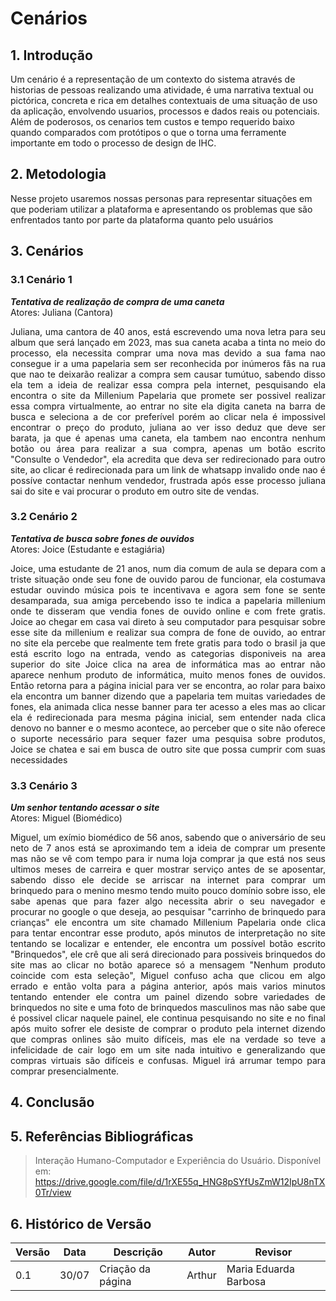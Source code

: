 # Cenários

## 1. Introdução
Um cenário é a representação de um contexto do sistema através de historias de pessoas realizando uma atividade, é uma narrativa textual ou pictórica, concreta e rica em detalhes contextuais de uma situação de uso da aplicação, envolvendo usuarios, processos e dados reais ou potenciais. Além de poderosos, os cenarios tem custos e tempo requerido baixo quando comparados com protótipos o que o torna uma ferramente importante em todo o processo de design de IHC.

## 2. Metodologia
Nesse projeto usaremos nossas personas para representar situações em que poderiam utilizar a plataforma e apresentando os problemas que são enfrentados tanto por parte da plataforma quanto pelo usuários

## 3. Cenários

### 3.1 Cenário 1
***Tentativa de realização de compra de uma caneta***<br>
Atores: Juliana (Cantora)<br>
<div style="text-align: justify">
Juliana, uma cantora de 40 anos, está escrevendo uma nova letra para seu album que será lançado em 2023, mas sua caneta acaba a tinta no meio do processo, ela necessita comprar uma nova mas devido a sua fama nao consegue ir a uma papelaria sem ser reconhecida por inúmeros fãs na rua que nao te deixarão realizar a compra sem causar tumútuo, sabendo disso ela tem a ideia de realizar essa compra pela internet, pesquisando ela encontra o site da Millenium Papelaria que promete ser possivel realizar essa compra virtualmente, ao entrar no site ela digita caneta na barra de busca e seleciona a de cor preferível porém ao clicar nela é impossivel encontrar o preço do produto, juliana ao ver isso deduz que deve ser barata, ja que é apenas uma caneta, ela tambem nao encontra nenhum botão ou área para realizar a sua compra, apenas um botão escrito "Consulte o Vendedor", ela acredita que deva ser redirecionado para outro site, ao clicar é redirecionada para um link de whatsapp invalido onde nao é possíve contactar nenhum vendedor, frustrada após esse processo juliana sai do site e vai procurar o produto em outro site de vendas.
</div>

### 3.2 Cenário 2
***Tentativa de busca sobre fones de ouvidos***<br>
Atores: Joice (Estudante e estagiária)<br>
<div style="text-align: justify">
Joice, uma estudante de 21 anos, num dia comum de aula se depara com a triste situação onde seu fone de ouvido parou de funcionar, ela costumava estudar ouvindo música pois te incentivava e agora sem fone se sente desamparada, sua amiga percebendo isso te indica a papelaria millenium onde te disseram que vendia fones de ouvido online e com frete gratis. Joice ao chegar em casa vai direto à seu computador para pesquisar sobre esse site da millenium e realizar sua compra de fone de ouvido, ao entrar no site ela percebe que realmente tem frete gratis para todo o brasil ja que está escrito logo na entrada, vendo as categorias disponiveis na area superior do site Joice clica na area de informática mas ao entrar não aparece nenhum produto de informática, muito menos fones de ouvidos. Então retorna para a página inicial para ver se encontra, ao rolar para baixo ela encontra um banner dizendo que a papelaria tem muitas variedades de fones, ela animada clica nesse banner para ter acesso a eles mas ao clicar ela é redirecionada para mesma página inicial, sem entender nada clica denovo no banner e o mesmo acontece, ao perceber que o site não oferece o suporte necessário para sequer fazer uma pesquisa sobre produtos, Joice se chatea e sai em busca de outro site que possa cumprir com suas necessidades
</div>

### 3.3 Cenário 3
***Um senhor tentando acessar o site***<br>
Atores: Miguel (Biomédico)<br>
<div style="text-align: justify">
Miguel, um exímio biomédico de 56 anos, sabendo que o aniversário de seu neto de 7 anos está se aproximando tem a ideia de comprar um presente mas não se vê com tempo para ir numa loja comprar ja que está nos seus ultimos meses de carreira e quer mostrar serviço antes de se aposentar, sabendo disso ele decide se arriscar na internet para comprar um brinquedo para o menino mesmo tendo muito pouco domínio sobre isso, ele sabe apenas que para fazer algo necessita abrir o seu navegador e procurar no google o que deseja, ao pesquisar "carrinho de brinquedo para crianças" ele encontra um site chamado Millenium Papelaria onde clica para tentar encontrar esse produto, após minutos de interpretação no site tentando se localizar e entender, ele encontra um possível botão escrito "Brinquedos", ele crê que ali será direcionado para possiveis brinquedos do site mas ao clicar no botão aparece só a mensagem "Nenhum produto coincide com esta seleção", Miguel confuso acha que clicou em algo errado e então volta para a página anterior, após mais varios minutos tentando entender ele contra um painel dizendo sobre variedades de brinquedos no site e uma foto de brinquedos masculinos mas não sabe que é possivel clicar naquele painel, ele continua pesquisando no site e no final após muito sofrer ele desiste de comprar o produto pela internet dizendo que compras onlines são muito difíceis, mas ele na verdade so teve a infelicidade de cair logo em um site nada intuitivo e generalizando que compras virtuais são difíceis e confusas. Miguel irá arrumar tempo para comprar presencialmente.
</div>

## 4. Conclusão

## 5. Referências Bibliográficas
>Interação Humano-Computador e Experiência do Usuário. Disponível em: https://drive.google.com/file/d/1rXE55q_HNG8pSYfUsZmW12IpU8nTX0Tr/view

## 6. Histórico de Versão
| Versão    | Data | Descrição                 | Autor         | Revisor                        |
|-----------|------|---------------------------|---------------|--------------------------------|
| 0.1       |30/07 | Criação da página         | Arthur        | Maria Eduarda Barbosa |